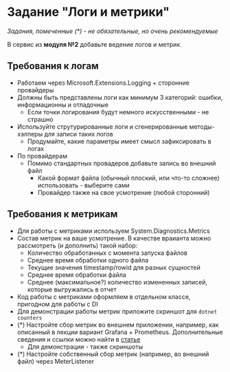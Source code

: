# Задание "Логи и метрики"

*Задания, помеченные (\*) - не обязательные, но очень рекомендуемые*

В сервис из **модуля №2** добавьте ведение логов и метрик.

## Требования к логам
- Работаем через Microsoft.Extensions.Logging + сторонние провайдеры
- Должны быть представлены логи как минимум 3 категорий: ошибки, информационны и отладочные
    - Если точки логирования будут немного искусственными - не страшно
- Используйте струтурированные логи и сгенерированные методы-хэлперы для записи таких логов
    - Продумайте, какие параметры имеет смысл зафиксировать в логах
- По провайдерам
    - Помимо стандартных провадеров добавьте запись во внешний файл
        - Какой формат файла (обычный плоский, или что-то сложнее) использовать - выберите сами
        - Провайдер также на свое усмотрение (любой сторонний)

## Требования к метрикам
- Для работы с метриками используем System.Diagnostics.Metrics
- Состав метрик на ваше усмотрение. В качестве враианта можно рассмотреть (и дополнить) такой набор:
    - Количество обработанных с момента запуска файлов
    - Среднее время обработки одного файла
    - Текущие значения timestamp/rowid для разных сущностей
    - Среднее время обработки файла
    - Среднее (максимальное?) количество измененных записей, которые выгружались в отчет
- Код работы с метриками оформляем в отдельном классе, пригодном для работы с DI
- Для демонстрации работы метрик приложите скриншот для `dotnet counters`
- (\*) Настройте сбор метрик во внешнем приложении, например, как описанный в лекции вариант Grafana + Prometheus. Дополнительные сведения и ссылки можно найти в [статье](https://learn.microsoft.com/en-us/dotnet/core/diagnostics/metrics-collection#view-metrics-in-grafana-with-opentelemetry-and-prometheus)
    - Для демонстрации - также скриншоты
- (\*) Настройте собственный сбор метрик (например, во внешний файл) через MeterListener 



